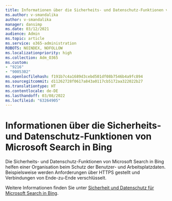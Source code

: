 ```yaml
---
title: Informationen über die Sicherheits- und Datenschutz-Funktionen von Microsoft Search in Bing
ms.author: v-smandalika
author: v-smandalika
manager: dansimp
ms.date: 03/12/2021
audience: Admin
ms.topic: article
ms.service: o365-administration
ROBOTS: NOINDEX, NOFOLLOW
ms.localizationpriority: high
ms.collection: Adm_O365
ms.custom:
- "9216"
- "9005302"
ms.openlocfilehash: f191b7c4a1689d3cebd501df08b7546b4a9fc894
ms.sourcegitcommit: d11262728f0617a843a0117cb5172aa322022b27
ms.translationtype: HT
ms.contentlocale: de-DE
ms.lasthandoff: 03/08/2022
ms.locfileid: "63264905"
---
```

# <a name="learn-about-the-security-and-privacy-features-of-microsoft-search-in-bing"></a>Informationen über die Sicherheits- und Datenschutz-Funktionen von Microsoft Search in Bing

Die Sicherheits- und Datenschutz-Funktionen von Microsoft Search in Bing helfen einer Organisation beim Schutz der Benutzer- und Arbeitsplatzdaten. Beispielsweise werden Anforderungen über HTTPS gestellt und Verbindungen von Ende-zu-Ende verschlüsselt. 

Weitere Informationen finden Sie unter [Sicherheit und Datenschutz für Microsoft Search in Bing](https://docs.microsoft.com/microsoftsearch/security-for-search).
